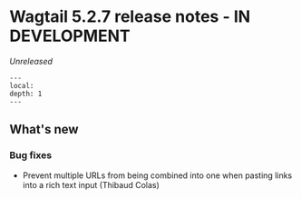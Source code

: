 # Wagtail 5.2.7 release notes - IN DEVELOPMENT

_Unreleased_

```{contents}
---
local:
depth: 1
---
```

## What's new


### Bug fixes

 * Prevent multiple URLs from being combined into one when pasting links into a rich text input (Thibaud Colas)
